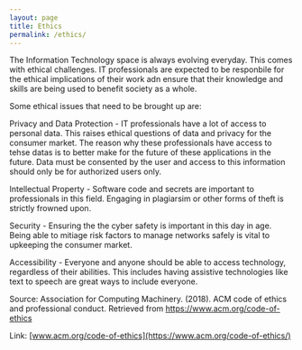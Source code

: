 ```yaml
---
layout: page
title: Ethics
permalink: /ethics/
---
```


The Information Technology space is always evolving everyday. This comes with ethical challenges. IT professionals are expected to be responbile for the ethical implications of their work adn ensure that their knowledge and skills are being used to benefit society as a whole.

Some ethical issues that need to be brought up are:

Privacy and Data Protection - IT professionals have a lot of access to personal data. This raises ethical questions of data and privacy for the consumer market. The reason why these professionals have access to tehse datas is to better make for the future of these applications in the future. Data must be consented by the user and access to this information should only be for authorized users only.

Intellectual Property - Software code and secrets are important to professionals in this field. Engaging in plagiarsim or other forms of theft is strictly frowned upon.

Security - Ensuring the the cyber safety is important in this day in age. Being able to mitiage risk factors to manage networks safely is vital to upkeeping the consumer market.

Accessibility - Everyone and anyone should be able to access technology, regardless of their abilities. This includes having assistive technologies like text to speech are great ways to include everyone.

Source: Association for Computing Machinery. (2018). ACM code of ethics and professional conduct. Retrieved from https://www.acm.org/code-of-ethics

Link: [www.acm.org/code-of-ethics](https://www.acm.org/code-of-ethics/)
